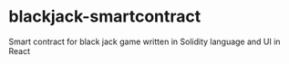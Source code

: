 # blackjack-smartcontract
Smart contract for black jack game written in Solidity language and UI in React
